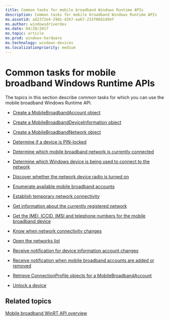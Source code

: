 ```yaml
---
title: Common tasks for mobile broadband Windows Runtime APIs
description: Common tasks for mobile broadband Windows Runtime APIs
ms.assetid: ad2372e4-2901-42b7-aa67-215f0661d94f
ms.author: windowsdriverdev
ms.date: 04/20/2017
ms.topic: article
ms.prod: windows-hardware
ms.technology: windows-devices
ms.localizationpriority: medium
---
```


# Common tasks for mobile broadband Windows Runtime APIs


The topics in this section describe common tasks for which you can use the mobile broadband Windows Runtime API.

-   [Create a MobileBroadbandAccount object](create-a-mobilebroadbandaccount-object.md)

-   [Create a MobileBroadbandDeviceInformation object](create-a-mobilebroadbanddeviceinformation-object.md)

-   [Create a MobileBroadbandNetwork object](create-a-mobilebroadbandnetwork-object.md)

-   [Determine if a device is PIN-locked](determine-if-a-device-is-pin-locked.md)

-   [Determine which mobile broadband network is currently connected](determine-which-mobile-broadband-network-is-currently-connected.md)

-   [Determine which Windows device is being used to connect to the network](determine-which-windows-device-is-being-used-to-connect-to-the-network.md)

-   [Discover whether the network device radio is turned on](discover-whether-the-network-device-radio-is-turned-on.md)

-   [Enumerate available mobile broadband accounts](enumerate-available-mobile-broadband-accounts.md)

-   [Establish temporary network connectivity](establish-temporary-network-connectivity.md)

-   [Get information about the currently registered network](get-information-about-the-currently-registered-network.md)

-   [Get the IMEI, ICCID, IMSI and telephone numbers for the mobile broadband device](get-the-imei-iccid-imsi-and-telephone-numbers-for-the-mobile-broadband-device.md)

-   [Know when network connectivity changes](know-when-network-connectivity-changes.md)

-   [Open the networks list](open-the-networks-list.md)

-   [Receive notification for device information account changes](receive-notification-for-device-information-account-changes.md)

-   [Receive notification when mobile broadband accounts are added or removed](receive-notification-when-mobile-broadband-accounts-are-added-or-removed.md)

-   [Retrieve ConnectionProfile objects for a MobileBroadbandAccount](retrieve-connectionprofile-objects-for-a-mobilebroadbandaccount.md)

-   [Unlock a device](unlock-a-device.md)

## <span id="related_topics"></span>Related topics


[Mobile broadband WinRT API overview](mobile-broadband-winrt-api-overview.md)

 

 






